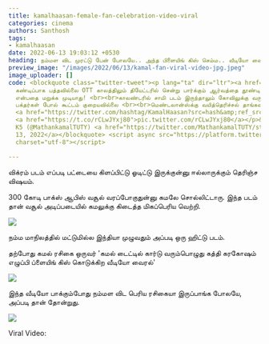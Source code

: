 ```yaml
---
title: kamalhaasan-female-fan-celebration-video-viral
categories: cinema
authors: Santhosh
tags:
- kamalhaasan
date: 2022-06-13 19:03:12 +0530
heading: நம்மள விட முரட்டு பேன் போலயே.. அந்த பிளையிங் கிஸ் செம்ம.. வீடியோ வைரல்..!
preview_image: "/images/2022/06/13/kamal-fan-viral-video-jpg.jpeg"
image_uploader: []
code: <blockquote class="twitter-tweet"><p lang="ta" dir="ltr"><a href="https://twitter.com/hashtag/vikram?src=hash&amp;ref_src=twsrc%5Etfw">#vikram</a>
  கண்டிப்பாக பத்தவில்லை OTT காலத்திலும் தியேட்டரில் சென்று பார்க்கும் ஆர்வத்தை தூண்டியுள்ளது
  என்பதை மறுக்க முடியாது! <br><br>காலண்டரில் சாமி படம் இருந்தாலும் கோவிலுக்கு வரும்
  பக்தர்கள் போல் கூட்டம் குறையவில்லை <br><br>மெண்டலான்ஸ்க்கு வயித்தெரிச்சல் தாங்கவில்லை
  <a href="https://twitter.com/hashtag/KamalHaasan?src=hash&amp;ref_src=twsrc%5Etfw">#KamalHaasan</a>
  <a href="https://t.co/rCLwJYxj80">pic.twitter.com/rCLwJYxj80</a></p>&mdash; Mathan
  K5 (@MathankamalTUTY) <a href="https://twitter.com/MathankamalTUTY/status/1536157951316344832?ref_src=twsrc%5Etfw">June
  13, 2022</a></blockquote> <script async src="https://platform.twitter.com/widgets.js"
  charset="utf-8"></script>

---
```

விக்ரம் படம் எப்படி பட்டையை கிளப்பிட்டு ஓடிட்டு இருக்குன்னு ஈல்லாருக்கும் தெரிஞ்ச விஷயம்.

300 கோடி பாக்ஸ் ஆபிஸ் வசூல் வரப்போகுதுன்னு கமலே சொல்லிட்டாரு. இந்த படம் தான் வசூல் அடிப்படையில் கமலுக்கு கிடைத்த மிகப்பெரிய வெற்றி.

![](/images/2022/06/13/vikram-300c-2-jpg.jpeg)

நம்ம மாநிலத்தில் மட்டுமில்ல இந்தியா முழுவதும் அப்படி ஒரு ஹிட்டு படம்.

தற்போது கமல் ரசிகை ஒருவர் 'கமல் டைட்டில் கார்டு வரும்பொழுது கத்தி கரகோஷம் எழுப்பி ப்ளையிங் கிஸ் கொடுக்கிற வீடியோ வைரல்'

![](/images/2022/06/13/vikram-300c-3-jpg.jpeg)

இந்த வீடியோ பாக்கும்போது நம்மள விட பெரிய ரசிகையா இருப்பாங்க போலயே, அப்படி தான் தோன்றுது.

![](/images/2022/06/13/vikram-300c-1-jpg.jpeg)

Viral Video:
